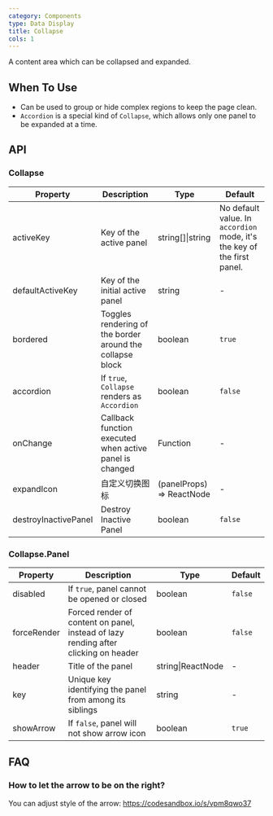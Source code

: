 ```yaml
---
category: Components
type: Data Display
title: Collapse
cols: 1
---
```


A content area which can be collapsed and expanded.

## When To Use

- Can be used to group or hide complex regions to keep the page clean.
- `Accordion` is a special kind of `Collapse`, which allows only one panel to be expanded at a time.

## API

### Collapse

| Property | Description | Type | Default |
| -------- | ----------- | ---- | ------- |
| activeKey | Key of the active panel | string\[]\|string | No default value. In `accordion` mode, it's the key of the first panel. |
| defaultActiveKey | Key of the initial active panel | string | - |
| bordered | Toggles rendering of the border around the collapse block | boolean | `true` |
| accordion | If `true`, `Collapse` renders as `Accordion` | boolean | `false` |
| onChange | Callback function executed when active panel is changed | Function | - |
| expandIcon | 自定义切换图标 | (panelProps) => ReactNode | - |
| destroyInactivePanel | Destroy Inactive Panel | boolean | `false` |

### Collapse.Panel

| Property | Description | Type | Default |
| -------- | ----------- | ---- | ------- |
| disabled | If `true`, panel cannot be opened or closed | boolean | `false` |
| forceRender | Forced render of content on panel, instead of lazy rending after clicking on header | boolean | `false` |
| header | Title of the panel | string\|ReactNode | - |
| key | Unique key identifying the panel from among its siblings | string | - |
| showArrow | If `false`, panel will not show arrow icon | boolean | `true` |

## FAQ

### How to let the arrow to be on the right?

You can adjust style of the arrow: <https://codesandbox.io/s/vpm8qwo37>
